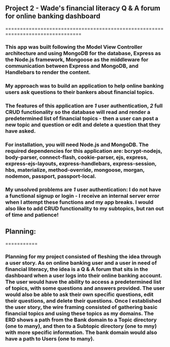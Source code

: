 ## Project 2 - Wade's financial literacy Q & A forum for online banking dashboard
================================================================================

### This app was built following the Model View Controller architecture and using MongoDB for the database, Express as the Node.js framework, Mongoose as the middleware for communication between Express and MongoDB, and Handlebars to render the content.

### My approach was to build an application to help online banking users ask questions to their bankers about financial topics.

### The features of this application are *1* user authentication, *2* full CRUD functionality so the database will read and render a predetermined list of financial topics - then a user can post a new topic and question or edit and delete a question that they have asked.

### For installation, you will need Node.js and MongoDB. The required dependencies for this application are: bcrypt-nodejs, body-parser, connect-flash, cookie-parser, ejs, express, express-ejs-layouts, express-handlebars, express-session, hbs, materialize, method-override, mongoose, morgan, nodemon, passport, passport-local.

### My unsolved problems are *1* user authentication: I do not have a functional signup or login - I receive an internal server error when I attempt these functions and my app breaks. I would also like to add CRUD functionality to my subtopics, but ran out of time and patience!

## Planning:
===========
<!-- ### ![Alt text](domain_mode_erd.jpg) -->
### Planning for my project consisted of fleshing the idea through a user story. As on online banking user and a user in need of financial literacy, the idea is a Q & A forum that sits in the dashboard when a user logs into their online banking account. The user would have the ability to access a predetermined list of topics, with some questions and answers provided. The user would also be able to ask their own specific questions, edit their questions, and delete their questions. Once I established the user story, the wire framing consisted of gathering basic financial topics and using these topics as my domains. The ERD shows a path from the Bank domain to a Topic directory (one to many), and then to a Subtopic directory (one to mny) with more specific information. The bank domain would also have a path to Users (one to many).
